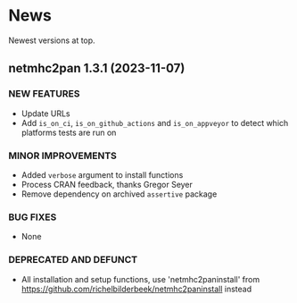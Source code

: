 # News

Newest versions at top.

## netmhc2pan 1.3.1 (2023-11-07)

### NEW FEATURES

  * Update URLs
  * Add `is_on_ci`, `is_on_github_actions` and `is_on_appveyor`
    to detect which platforms tests are run on
  
### MINOR IMPROVEMENTS

  * Added `verbose` argument to install functions
  * Process CRAN feedback, thanks Gregor Seyer
  * Remove dependency on archived `assertive` package

### BUG FIXES

  * None

### DEPRECATED AND DEFUNCT

  * All installation and setup functions, use 'netmhc2paninstall'
    from https://github.com/richelbilderbeek/netmhc2paninstall instead

